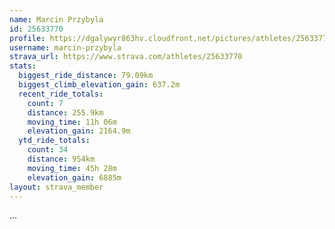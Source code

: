 ```yaml
---
name: Marcin Przybyla
id: 25633770
profile: https://dgalywyr863hv.cloudfront.net/pictures/athletes/25633770/12947173/2/large.jpg
username: marcin-przybyla
strava_url: https://www.strava.com/athletes/25633770
stats:
  biggest_ride_distance: 79.09km
  biggest_climb_elevation_gain: 637.2m
  recent_ride_totals:
    count: 7
    distance: 255.9km
    moving_time: 11h 06m
    elevation_gain: 2164.9m
  ytd_ride_totals:
    count: 34
    distance: 954km
    moving_time: 45h 28m
    elevation_gain: 6885m
layout: strava_member
--- 
```

...
